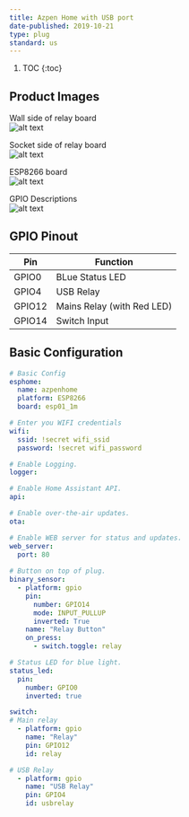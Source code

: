 ```yaml
---
title: Azpen Home with USB port
date-published: 2019-10-21
type: plug
standard: us
---
```


1. TOC
{:toc}

## Product Images

Wall side of relay board  
 ![alt text](/WallSide.jpeg "Wall Side of Board")

Socket side of relay board  
 ![alt text](/SocketSide.jpeg "Socket Side of Board")

ESP8266 board  
 ![alt text](/ESPboard.jpeg "ESP board")

GPIO Descriptions  
 ![alt text](/GPIOs.jpeg "GPIO Descriptions")

## GPIO Pinout

| Pin     | Function                           |
|---------|------------------------------------|
| GPIO0   | BLue Status LED                    |
| GPIO4   | USB Relay                          |
| GPIO12  | Mains Relay (with Red LED)         |
| GPIO14  | Switch Input                       |

## Basic Configuration

```yaml
# Basic Config
esphome:
  name: azpenhome
  platform: ESP8266
  board: esp01_1m

# Enter you WIFI credentials
wifi:
  ssid: !secret wifi_ssid
  password: !secret wifi_password

# Enable Logging.
logger:

# Enable Home Assistant API.
api:

# Enable over-the-air updates.
ota:

# Enable WEB server for status and updates.
web_server:
  port: 80
  
# Button on top of plug.
binary_sensor:
  - platform: gpio
    pin:
      number: GPIO14
      mode: INPUT_PULLUP
      inverted: True
    name: "Relay Button"
    on_press:
      - switch.toggle: relay

# Status LED for blue light.
status_led:
  pin:
    number: GPIO0
    inverted: true

switch:
# Main relay
  - platform: gpio
    name: "Relay"
    pin: GPIO12
    id: relay

# USB Relay
  - platform: gpio
    name: "USB Relay"
    pin: GPIO4
    id: usbrelay

```

